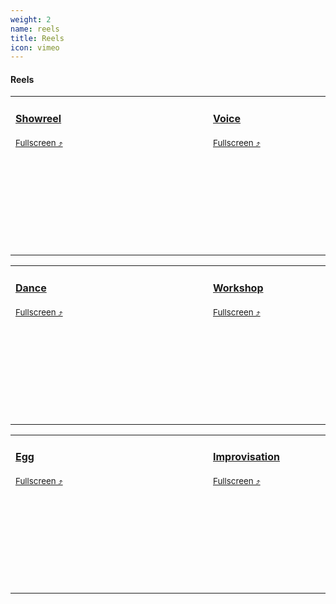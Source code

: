 ```yaml
---
weight: 2
name: reels
title: Reels
icon: vimeo
---
```


#### Reels


<table class="fl tl w-100 w-100-ns w-50-m w-50-m w-50-l mb5 collapse">
	<tbody>
	<tr class="">
    <td class="gray fw5 pl2 w-50 w-25-ns hover-bg-near-white transition">
      <a class="solid" target="_blank" href="https://vimeo.com/132351634">
      <h4>Showreel<br></h4>
      <p><small>Fullscreen&nbsp;⤴</small></p>
      </a>
      <iframe class="b-lazy" data-src="https://player.vimeo.com/video/132351634" frameborder="0" allowfullscreen></iframe>
    </td>
    <td class="gray fw5 pl2 w-50 w-25-ns hover-bg-near-white transition">
      <a class="solid" target="_blank" href="https://vimeo.com/131985127">
      <h4>Voice<br></h4>
      <p><small>Fullscreen&nbsp;⤴</small></p>
      </a>
      <iframe class="b-lazy" data-src="https://player.vimeo.com/video/131985127" frameborder="0" allowfullscreen></iframe>
    </td>
	</tr>
	</tbody>
</table>

<table class="fl tl w-100 w-100-ns w-50-m w-50-m w-50-l mb5 collapse">
	<tbody>
		<tr class="">
			<td class="gray fw5 pl2 w-50 w-25-ns hover-bg-near-white transition">
        <a class="solid" target="_blank" href="https://vimeo.com/223523621">
        <h4>Dance<br></h4>
        <p><small>Fullscreen&nbsp;⤴</small></p>
        </a>
        <iframe class="b-lazy" data-src="https://player.vimeo.com/video/223523621" frameborder="0" allowfullscreen></iframe>
      </td>
      <td class="gray fw5 pl2 w-50 w-25-ns hover-bg-near-white transition">
        <a class="solid" target="_blank" href="https://vimeo.com/223522722">
        <h4>Workshop<br></h4>
        <p><small>Fullscreen&nbsp;⤴</small></p>
        </a>
        <iframe class="b-lazy" data-src="https://player.vimeo.com/video/223522722" frameborder="0" allowfullscreen></iframe>
      </td>
		</tr>
	</tbody>
</table>


<table class="fl tl w-100 w-100-ns w-50-m w-50-m w-50-l mb5 collapse">
	<tbody>
	<tr class="">
    <td class="gray fw5 pl2 w-50 w-25-ns hover-bg-near-white transition">
      <a class="solid" target="_blank" href="https://vimeo.com/223523547">
      <h4>Egg<br></h4>
      <p><small>Fullscreen&nbsp;⤴</small></p>
      </a>
      <iframe class="b-lazy" data-src="https://player.vimeo.com/video/223523547" frameborder="0" allowfullscreen></iframe>
    </td>
    <td class="gray fw5 pl2 w-50 w-25-ns hover-bg-near-white transition">
      <a class="solid" target="_blank" href="https://vimeo.com/125913669">
      <h4>Improvisation<br></h4>
      <p><small>Fullscreen&nbsp;⤴</small></p>
      </a>
      <iframe class="b-lazy" data-src="https://player.vimeo.com/video/125913669" frameborder="0" allowfullscreen></iframe>
    </td>
	</tr>
	</tbody>
</table>

